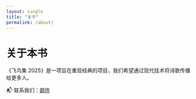 ```yaml
---
layout: single
title: "关于"
permalink: /about/
---
```


# 关于本书

《飞鸟集 2025》是一项旨在重现经典的项目，我们希望通过现代技术将诗歌传播给更多人。

📬 联系我们：[邮件](mailto:your-email@example.com)